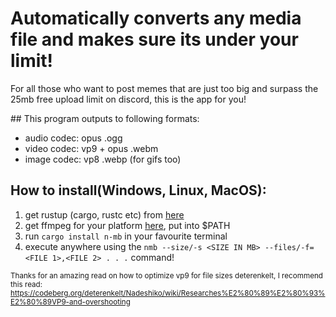 # Automatically converts any media file and makes sure its under your limit!
For all those who want to post memes that are just too big and surpass the 25mb free upload limit on discord, this is the app for you!

## This program outputs to following formats:
 - audio codec: opus .ogg
 - video codec: vp9 + opus .webm
 - image codec: vp8 .webp (for gifs too)

## How to install(Windows, Linux, MacOS):
1. get rustup (cargo, rustc etc) from [here](https://www.rust-lang.org/tools/install)
2. get ffmpeg for your platform [here](https://ffmpeg.org/download.html), put into $PATH
3. run `cargo install n-mb` in your favourite terminal
4. execute anywhere using the `nmb --size/-s <SIZE IN MB> --files/-f=<FILE 1>,<FILE 2> . . .` command!

<sub>Thanks for an amazing read on how to optimize vp9 for file sizes deterenkelt, I recommend this read: https://codeberg.org/deterenkelt/Nadeshiko/wiki/Researches%E2%80%89%E2%80%93%E2%80%89VP9-and-overshooting</sub>
